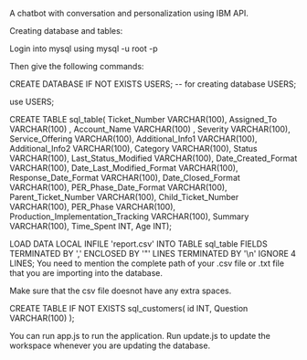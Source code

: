 

A chatbot with conversation and personalization using IBM API.

Creating database and tables:

Login into mysql using mysql -u root -p

Then give the following commands:

CREATE DATABASE IF NOT EXISTS USERS;                   -- for creating database USERS;

use USERS;

CREATE TABLE sql_table(
             Ticket_Number VARCHAR(100),
             Assigned_To   VARCHAR(100) , 
             Account_Name  VARCHAR(100) , 
             Severity VARCHAR(100), 
             Service_Offering VARCHAR(100), 
             Additional_Info1 VARCHAR(100), 
             Additional_Info2 VARCHAR(100), 
             Category  VARCHAR(100), 
             Status  VARCHAR(100), 
             Last_Status_Modified  VARCHAR(100), 
             Date_Created_Format  VARCHAR(100), 
            Date_Last_Modified_Format  VARCHAR(100), 
            Response_Date_Format  VARCHAR(100), 
            Date_Closed_Format  VARCHAR(100), 
            PER_Phase_Date_Format  VARCHAR(100), 
            Parent_Ticket_Number  VARCHAR(100), 
            Child_Ticket_Number  VARCHAR(100), 
            PER_Phase  VARCHAR(100), 
            Production_Implementation_Tracking  VARCHAR(100), 
            Summary  VARCHAR(100), 
            Time_Spent  INT, 
             Age INT); 

LOAD DATA LOCAL INFILE 'report.csv' INTO TABLE sql_table FIELDS TERMINATED BY ',' ENCLOSED BY '"'  LINES TERMINATED BY '\n' IGNORE 4 LINES;
You need to mention the complete path of your .csv file or .txt file that you are importing into the database.

Make sure that the csv file doesnot have any extra spaces.

CREATE TABLE IF NOT EXISTS sql_customers( 
         id INT, 
         Question VARCHAR(100) ); 



You can run app.js to run the application.
Run update.js to update the workspace whenever you are updating the database.




 
